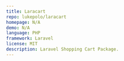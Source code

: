 ```yaml
---
title: Laracart
repo: lukepolo/laracart
homepage: N/A
demo: N/A
language: PHP
framework: Laravel
license: MIT
description: Laravel Shopping Cart Package.
---
```

